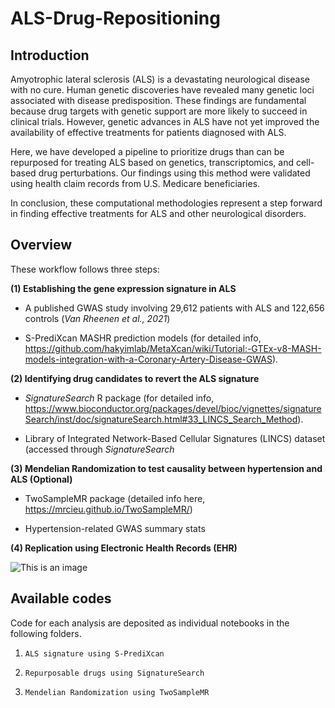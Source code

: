 # ALS-Drug-Repositioning



## Introduction

Amyotrophic lateral sclerosis (ALS) is a devastating neurological disease with no cure. Human genetic discoveries have revealed many genetic loci associated with disease predisposition. These findings are fundamental because drug targets with genetic support are more likely to succeed in clinical trials. However, genetic advances in ALS have not yet improved the availability of effective treatments for patients diagnosed with ALS.

Here, we have developed a pipeline to prioritize drugs than can be repurposed for treating ALS based on genetics, transcriptomics, and cell-based drug perturbations. Our findings using this method were validated using health claim records from U.S. Medicare beneficiaries. 

In conclusion, these computational methodologies represent a step forward in finding effective treatments for ALS and other neurological disorders.


## Overview
These workflow follows three steps:

**(1) Establishing the gene expression signature in ALS**

- A published GWAS study involving 29,612 patients with ALS and 122,656 controls (*Van Rheenen et al., 2021*)
      
- S-PrediXcan MASHR prediction models (for detailed info, https://github.com/hakyimlab/MetaXcan/wiki/Tutorial:-GTEx-v8-MASH-models-integration-with-a-Coronary-Artery-Disease-GWAS).
      
**(2) Identifying drug candidates to revert the ALS signature**

- *SignatureSearch* R package (for detailed info, https://www.bioconductor.org/packages/devel/bioc/vignettes/signatureSearch/inst/doc/signatureSearch.html#33_LINCS_Search_Method).

- Library of Integrated Network-Based Cellular Signatures (LINCS) dataset (accessed through *SignatureSearch*

**(3) Mendelian Randomization to test causality between hypertension and ALS (Optional)**

- TwoSampleMR package (detailed info here, https://mrcieu.github.io/TwoSampleMR/)

- Hypertension-related GWAS summary stats


**(4) Replication using Electronic Health Records (EHR)**



![This is an image](/sarasaezALS/ALS-Drug-Repositioning/Furosemide.Figure1.png)

## Available codes

Code for each analysis are deposited as individual notebooks in the following folders. 
01.  `ALS signature using S-PrediXcan`


02. `Repurposable drugs using SignatureSearch`


03. `Mendelian Randomization using TwoSampleMR`


